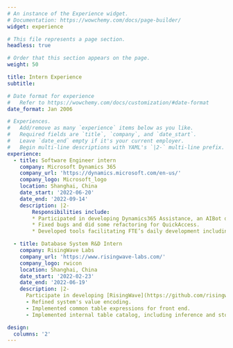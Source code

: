 ```yaml
---
# An instance of the Experience widget.
# Documentation: https://wowchemy.com/docs/page-builder/
widget: experience

# This file represents a page section.
headless: true

# Order that this section appears on the page.
weight: 50

title: Intern Experience
subtitle:

# Date format for experience
#   Refer to https://wowchemy.com/docs/customization/#date-format
date_format: Jan 2006

# Experiences.
#   Add/remove as many `experience` items below as you like.
#   Required fields are `title`, `company`, and `date_start`.
#   Leave `date_end` empty if it's your current employer.
#   Begin multi-line descriptions with YAML's `|2-` multi-line prefix.
experience:
  - title: Software Engineer intern
    company: Microsoft Dynamics 365
    company_url: 'https://dynamics.microsoft.com/en-us/'
    company_logo: Microsoft_logo
    location: Shanghai, China
    date_start: '2022-06-20'
    date_end: '2022-09-14'
    description: |2-
        Responsibilities include:
        * Participated in developing Dynamics365 Assistance, an AIBot deployed on Azure.
        * Fixed bugs and did some refactoring for QuickAccess.
        * Developed tools facilitating FTE’s daily development including an script maintaining RCAs on Azure devops, a test automation tool, etc.

  - title: Database System R&D Intern
    company: RisingWave Labs
    company_url: 'https://www.risingwave-labs.com/'
    company_logo: rwicon
    location: Shanghai, China
    date_start: '2022-02-23'
    date_end: '2022-06-19'
    description: |2-
      Participate in developing [RisingWave](https://github.com/risingwavelabs/risingwave), the next-generation cloud native streaming database.
      - Refined system's value encoding.
      - Implemented common table expressions for front end.
      - Implemented internal table catalog, including inference and storage.

design:
  columns: '2'
---
```

